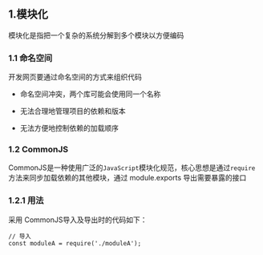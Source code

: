 ## 1.模块化

模块化是指把一个复杂的系统分解到多个模块以方便编码



### 1.1 命名空间

开发网页要通过命名空间的方式来组织代码

- 命名空间冲突，两个库可能会使用同一个名称

- 无法合理地管理项目的依赖和版本

- 无法方便地控制依赖的加载顺序


### 1.2 CommonJS

CommonJS是一种使用广泛的`JavaScript`模块化规范，核心思想是通过`require`方法来同步加载依赖的其他模块，通过 module.exports 导出需要暴露的接口

### 1.2.1 用法

采用 CommonJS导入及导出时的代码如下：
```
// 导入
const moduleA = require('./moduleA');



